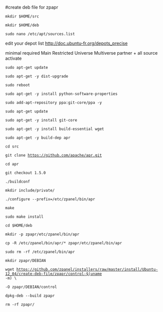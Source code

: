 #create deb file for zpapr

<code>mkdir $HOME/src</code>

<code>mkdir $HOME/deb</code>

<code>sudo nano /etc/apt/sources.list</code>

edit your depot list http://doc.ubuntu-fr.org/depots_precise

minimal required Main Restricted Universe Multiverse partner + all source activate


<code>sudo apt-get update</code>

<code>sudo apt-get -y dist-upgrade</code>


<code>sudo reboot</code>

<code>sudo apt-get -y install python-software-properties</code>

<code>sudo add-apt-repository ppa:git-core/ppa -y</code>

<code>sudo apt-get update</code>

<code>sudo apt-get -y install git-core</code>

<code>sudo apt-get -y install build-essential wget</code>

<code>sudo apt-get -y build-dep apr</code>

<code>cd src</code>


<code>git clone https://github.com/apache/apr.git</code>

<code>cd apr</code>

<code>git checkout 1.5.0</code>

<code>./buildconf</code>

<code>mkdir include/private/</code>

<code>./configure --prefix=/etc/zpanel/bin/apr</code>

<code>make</code>

<code>sudo make install</code>

<code>cd $HOME/deb</code>

<code>mkdir -p zpapr/etc/zpanel/bin/apr</code>

<code>cp -R /etc/zpanel/bin/apr/* zpapr/etc/zpanel/bin/apr</code>

<code>sudo rm -rf /etc/zpanel/bin/apr</code>

<code>mkdir zpapr/DEBIAN</code>

<code>wget https://github.com/zpanel/installers/raw/master/install/Ubuntu-12_04/create-deb-file/zpapr/control-$(uname -m) \ </code>

<code>-O zpapr/DEBIAN/control</code>

<code>dpkg-deb --build zpapr</code>

<code>rm -rf zpapr/</code>
